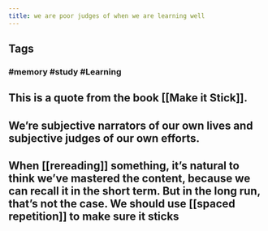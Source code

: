 ```yaml
---
title: we are poor judges of when we are learning well
---
```


## Tags
### #memory #study #Learning
## This is a quote from the book [[Make it Stick]].
## We’re subjective narrators of our own lives and subjective judges of our own efforts.
## When [[rereading]] something, it’s natural to think we’ve mastered the content, because we can recall it in the short term. But in the long run, that’s not the case. We should use [[spaced repetition]] to make sure it sticks
